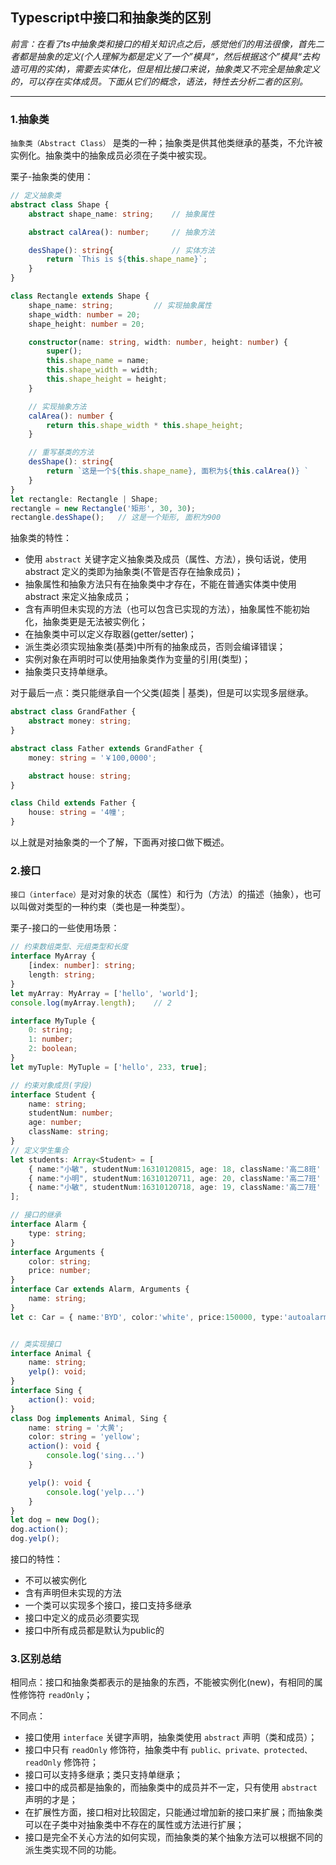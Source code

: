 ## Typescript中接口和抽象类的区别

   *前言：在看了ts中抽象类和接口的相关知识点之后，感觉他们的用法很像，首先二者都是抽象的定义(个人理解为都是定义了一个”模具“，然后根据这个”模具“去构造可用的实体)，需要去实体化，但是相比接口来说，抽象类又不完全是抽象定义的，可以存在实体成员。下面从它们的概念，语法，特性去分析二者的区别。*

------

### 1.抽象类

   `抽象类（Abstract Class）` 是类的一种；抽象类是供其他类继承的基类，不允许被实例化。抽象类中的抽象成员必须在子类中被实现。

   栗子-抽象类的使用：

```typescript
// 定义抽象类
abstract class Shape {
    abstract shape_name: string;    // 抽象属性

    abstract calArea(): number;     // 抽象方法

    desShape(): string{             // 实体方法
        return `This is ${this.shape_name}`;
    }
}

class Rectangle extends Shape {
    shape_name: string;         // 实现抽象属性
    shape_width: number = 20;
    shape_height: number = 20;

    constructor(name: string, width: number, height: number) {
        super();
        this.shape_name = name;
        this.shape_width = width;
        this.shape_height = height;
    }

    // 实现抽象方法
    calArea(): number {
        return this.shape_width * this.shape_height;
    }

    // 重写基类的方法
    desShape(): string{
        return `这是一个${this.shape_name}, 面积为${this.calArea()} `
    }
}
let rectangle: Rectangle | Shape;
rectangle = new Rectangle('矩形', 30, 30);
rectangle.desShape();   // 这是一个矩形, 面积为900 
```

抽象类的特性：

- 使用 `abstract` 关键字定义抽象类及成员（属性、方法），换句话说，使用 abstract 定义的类即为抽象类(不管是否存在抽象成员)；
- 抽象属性和抽象方法只有在抽象类中才存在，不能在普通实体类中使用 abstract 来定义抽象成员；
- 含有声明但未实现的方法（也可以包含已实现的方法），抽象属性不能初始化，抽象类更是无法被实例化；
- 在抽象类中可以定义存取器(getter/setter)；
- 派生类必须实现抽象类(基类)中所有的抽象成员，否则会编译错误；
- 实例对象在声明时可以使用抽象类作为变量的引用(类型)；
- 抽象类只支持单继承。

对于最后一点：类只能继承自一个父类(超类 | 基类)，但是可以实现多层继承。

```typescript
abstract class GrandFather {
    abstract money: string;
}

abstract class Father extends GrandFather {
    money: string = '￥100,0000';

    abstract house: string;
}

class Child extends Father {
    house: string = '4幢';
}
```

以上就是对抽象类的一个了解，下面再对接口做下概述。

### 2.接口

   `接口（interface）`是对对象的状态（属性）和行为（方法）的描述（抽象），也可以叫做对类型的一种约束（类也是一种类型）。

   栗子-接口的一些使用场景：

```typescript
// 约束数组类型、元组类型和长度
interface MyArray {
    [index: number]: string;
    length: string;
}
let myArray: MyArray = ['hello', 'world'];
console.log(myArray.length);    // 2

interface MyTuple {
    0: string;
    1: number;
    2: boolean;
}
let myTuple: MyTuple = ['hello', 233, true];

// 约束对象成员(字段)
interface Student {
    name: string;
    studentNum: number;
    age: number;
    className: string;
}
// 定义学生集合
let students: Array<Student> = [
    { name:"小敏", studentNum:16310120815, age: 18, className:'高二8班' },
    { name:"小明", studentNum:16310120711, age: 20, className:'高二7班' },
    { name:"小敏", studentNum:16310120718, age: 19, className:'高二7班' }
];

// 接口的继承
interface Alarm {
    type: string;
}
interface Arguments {
    color: string;
    price: number;
}
interface Car extends Alarm, Arguments {
    name: string;
}
let c: Car = { name:'BYD', color:'white', price:150000, type:'autoalarm' };


// 类实现接口
interface Animal {
    name: string;
    yelp(): void;
}
interface Sing {
    action(): void;
}
class Dog implements Animal, Sing {
    name: string = '大黄';
    color: string = 'yellow';
    action(): void {
        console.log('sing...')
    }

    yelp(): void {
        console.log('yelp...')
    }
}
let dog = new Dog();
dog.action();
dog.yelp();
```

接口的特性：

- 不可以被实例化
- 含有声明但未实现的方法
- 一个类可以实现多个接口，接口支持多继承
- 接口中定义的成员必须要实现
- 接口中所有成员都是默认为public的

### 3.区别总结

相同点：接口和抽象类都表示的是抽象的东西，不能被实例化(new)，有相同的属性修饰符 `readOnly`；

不同点：
   - 接口使用 `interface` 关键字声明，抽象类使用 `abstract` 声明（类和成员）；
   - 接口中只有 `readOnly` 修饰符，抽象类中有 `public、private、protected、readOnly` 修饰符；
   - 接口可以支持多继承；类只支持单继承；
   - 接口中的成员都是抽象的，而抽象类中的成员并不一定，只有使用 `abstract` 声明的才是；
   - 在扩展性方面，接口相对比较固定，只能通过增加新的接口来扩展；而抽象类可以在子类中对抽象类中不存在的属性或方法进行扩展；
   - 接口是完全不关心方法的如何实现，而抽象类的某个抽象方法可以根据不同的派生类实现不同的功能。

